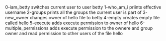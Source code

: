 0-iam_betty switches current user to user betty
1-who_am_i priints effective username
2-groups prints all the groups the current user is part of
3-new_owner changes owner of hello file to betty
4-empty creates empty file called hello
5-execute adds execute permission to owner of hello
6-multiple_permissions adds execute permission to the ownere and group owner and read permission to other users of the file hello
